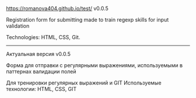 https://romanova404.github.io/test/ 
v0.0.5

Registration form for submitting made to train regexp skills for input validation

Technologies: HTML, CSS, Git.

_____________________________________
Актуальная версия v0.0.5

Форма для отправки с регулярными выражениями, используемыми в паттернах валидации полей

Для тренировки регулярных выражений и GIT
Используемые технологии: HTML, CSS, GIT
